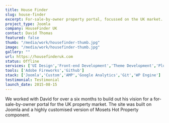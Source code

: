 ```yaml
---
title: House Finder
slug: house-finder
excerpt: For-sale-by-owner property portal, focussed on the UK market.
project_type: Joomla
company: HouseFinder UK
contact: David Thomas
featured: false
thumb: "/media/work/housefinder-thumb.jpg"
image: "/media/work/housefinder-thumb.jpg"
gallery: ""
url: https://housefinderuk.com
status: Offline
services: ['UI Design','Front-end Development','Theme Development','Plugin Development']
tools: ['Adobe Fireworks','Github']
stack: ['Joomla','Custom','AMP','Google Analytics','Git','WP Engine']
testimonial: Testimonial
launch_date: 2015-08-15
---
```

We worked with David for over a six months to build out his vision for a for-sale-by-owner portal for the UK property market. The site was built on Joomla and a highly customised version of Mosets Hot Property component.

